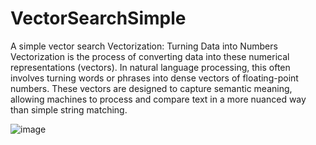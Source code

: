# VectorSearchSimple
A simple vector search 
Vectorization: Turning Data into Numbers
Vectorization is the process of converting data into these numerical representations (vectors). In natural language processing, this often involves turning words or phrases into dense vectors of floating-point numbers. These vectors are designed to capture semantic meaning, allowing machines to process and compare text in a more nuanced way than simple string matching.

![image](https://github.com/user-attachments/assets/15c9f5cf-5cd2-4ed3-a8dd-c6fa31079d1e)


